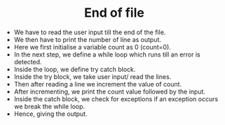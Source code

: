 <h1 align="center">End of file</h1>

- We have to read the user input till the end of the file.
- We then have to print the number of line as output.
- Here we first initialise a variable count as 0 (count=0).
- In the next step, we define a while loop which runs till an error is detected.
- Inside the loop, we define try catch block.
- Inside the try block, we take user input/ read the lines.
- Then after reading a line we increment the value of count.
- After incrementing, we print the count value followed by the input.
- Inside the catch block, we check for exceptions if an exception occurs we break the while loop.
- Hence, giving the output.
